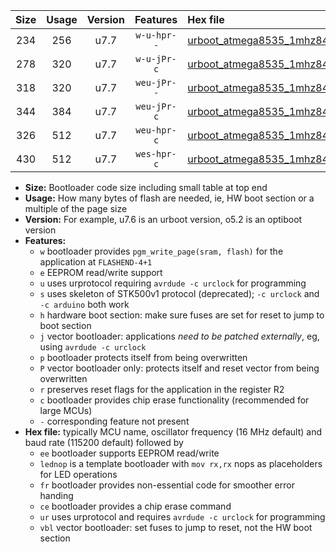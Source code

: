 |Size|Usage|Version|Features|Hex file|
|:-:|:-:|:-:|:-:|:--|
|234|256|u7.7|`w-u-hpr--`|[urboot_atmega8535_1mhz8432_115200bps_lednop_fr_ur.hex](https://raw.githubusercontent.com/stefanrueger/urboot.hex/main/mcus/atmega8535/fcpu_1mhz8432/115200_bps/urboot_atmega8535_1mhz8432_115200bps_lednop_fr_ur.hex)|
|278|320|u7.7|`w-u-jPr-c`|[urboot_atmega8535_1mhz8432_115200bps_lednop_fr_ce_ur_vbl.hex](https://raw.githubusercontent.com/stefanrueger/urboot.hex/main/mcus/atmega8535/fcpu_1mhz8432/115200_bps/urboot_atmega8535_1mhz8432_115200bps_lednop_fr_ce_ur_vbl.hex)|
|318|320|u7.7|`weu-jPr--`|[urboot_atmega8535_1mhz8432_115200bps_ee_lednop_fr_ur_vbl.hex](https://raw.githubusercontent.com/stefanrueger/urboot.hex/main/mcus/atmega8535/fcpu_1mhz8432/115200_bps/urboot_atmega8535_1mhz8432_115200bps_ee_lednop_fr_ur_vbl.hex)|
|344|384|u7.7|`weu-jPr-c`|[urboot_atmega8535_1mhz8432_115200bps_ee_lednop_fr_ce_ur_vbl.hex](https://raw.githubusercontent.com/stefanrueger/urboot.hex/main/mcus/atmega8535/fcpu_1mhz8432/115200_bps/urboot_atmega8535_1mhz8432_115200bps_ee_lednop_fr_ce_ur_vbl.hex)|
|326|512|u7.7|`weu-hpr-c`|[urboot_atmega8535_1mhz8432_115200bps_ee_lednop_fr_ce_ur.hex](https://raw.githubusercontent.com/stefanrueger/urboot.hex/main/mcus/atmega8535/fcpu_1mhz8432/115200_bps/urboot_atmega8535_1mhz8432_115200bps_ee_lednop_fr_ce_ur.hex)|
|430|512|u7.7|`wes-hpr-c`|[urboot_atmega8535_1mhz8432_115200bps_ee_lednop_fr_ce.hex](https://raw.githubusercontent.com/stefanrueger/urboot.hex/main/mcus/atmega8535/fcpu_1mhz8432/115200_bps/urboot_atmega8535_1mhz8432_115200bps_ee_lednop_fr_ce.hex)|

- **Size:** Bootloader code size including small table at top end
- **Usage:** How many bytes of flash are needed, ie, HW boot section or a multiple of the page size
- **Version:** For example, u7.6 is an urboot version, o5.2 is an optiboot version
- **Features:**
  + `w` bootloader provides `pgm_write_page(sram, flash)` for the application at `FLASHEND-4+1`
  + `e` EEPROM read/write support
  + `u` uses urprotocol requiring `avrdude -c urclock` for programming
  + `s` uses skeleton of STK500v1 protocol (deprecated); `-c urclock` and `-c arduino` both work
  + `h` hardware boot section: make sure fuses are set for reset to jump to boot section
  + `j` vector bootloader: applications *need to be patched externally*, eg, using `avrdude -c urclock`
  + `p` bootloader protects itself from being overwritten
  + `P` vector bootloader only: protects itself and reset vector from being overwritten
  + `r` preserves reset flags for the application in the register R2
  + `c` bootloader provides chip erase functionality (recommended for large MCUs)
  + `-` corresponding feature not present
- **Hex file:** typically MCU name, oscillator frequency (16 MHz default) and baud rate (115200 default) followed by
  + `ee` bootloader supports EEPROM read/write
  + `lednop` is a template bootloader with `mov rx,rx` nops as placeholders for LED operations
  + `fr` bootloader provides non-essential code for smoother error handing
  + `ce` bootloader provides a chip erase command
  + `ur` uses urprotocol and requires `avrdude -c urclock` for programming
  + `vbl` vector bootloader: set fuses to jump to reset, not the HW boot section

